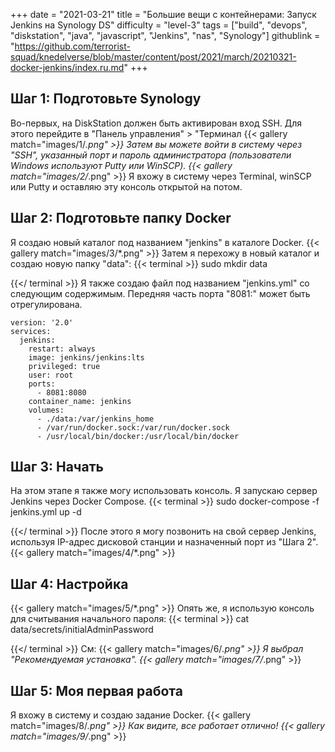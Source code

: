 +++
date = "2021-03-21"
title = "Большие вещи с контейнерами: Запуск Jenkins на Synology DS"
difficulty = "level-3"
tags = ["build", "devops", "diskstation", "java", "javascript", "Jenkins", "nas", "Synology"]
githublink = "https://github.com/terrorist-squad/knedelverse/blob/master/content/post/2021/march/20210321-docker-jenkins/index.ru.md"
+++

## Шаг 1: Подготовьте Synology
Во-первых, на DiskStation должен быть активирован вход SSH. Для этого перейдите в "Панель управления" > "Терминал
{{< gallery match="images/1/*.png" >}}
Затем вы можете войти в систему через "SSH", указанный порт и пароль администратора (пользователи Windows используют Putty или WinSCP).
{{< gallery match="images/2/*.png" >}}
Я вхожу в систему через Terminal, winSCP или Putty и оставляю эту консоль открытой на потом.
## Шаг 2: Подготовьте папку Docker
Я создаю новый каталог под названием "jenkins" в каталоге Docker.
{{< gallery match="images/3/*.png" >}}
Затем я перехожу в новый каталог и создаю новую папку "data":
{{< terminal >}}
sudo mkdir data

{{</ terminal >}}
Я также создаю файл под названием "jenkins.yml" со следующим содержимым. Передняя часть порта "8081:" может быть отрегулирована.
```
version: '2.0'
services:
  jenkins:
    restart: always
    image: jenkins/jenkins:lts
    privileged: true
    user: root
    ports:
      - 8081:8080
    container_name: jenkins
    volumes:
      - ./data:/var/jenkins_home
      - /var/run/docker.sock:/var/run/docker.sock
      - /usr/local/bin/docker:/usr/local/bin/docker

```

## Шаг 3: Начать
На этом этапе я также могу использовать консоль. Я запускаю сервер Jenkins через Docker Compose.
{{< terminal >}}
sudo docker-compose -f jenkins.yml up -d

{{</ terminal >}}
После этого я могу позвонить на свой сервер Jenkins, используя IP-адрес дисковой станции и назначенный порт из "Шага 2".
{{< gallery match="images/4/*.png" >}}

## Шаг 4: Настройка

{{< gallery match="images/5/*.png" >}}
Опять же, я использую консоль для считывания начального пароля:
{{< terminal >}}
cat data/secrets/initialAdminPassword

{{</ terminal >}}
См:
{{< gallery match="images/6/*.png" >}}
Я выбрал "Рекомендуемая установка".
{{< gallery match="images/7/*.png" >}}

## Шаг 5: Моя первая работа
Я вхожу в систему и создаю задание Docker.
{{< gallery match="images/8/*.png" >}}
Как видите, все работает отлично!
{{< gallery match="images/9/*.png" >}}